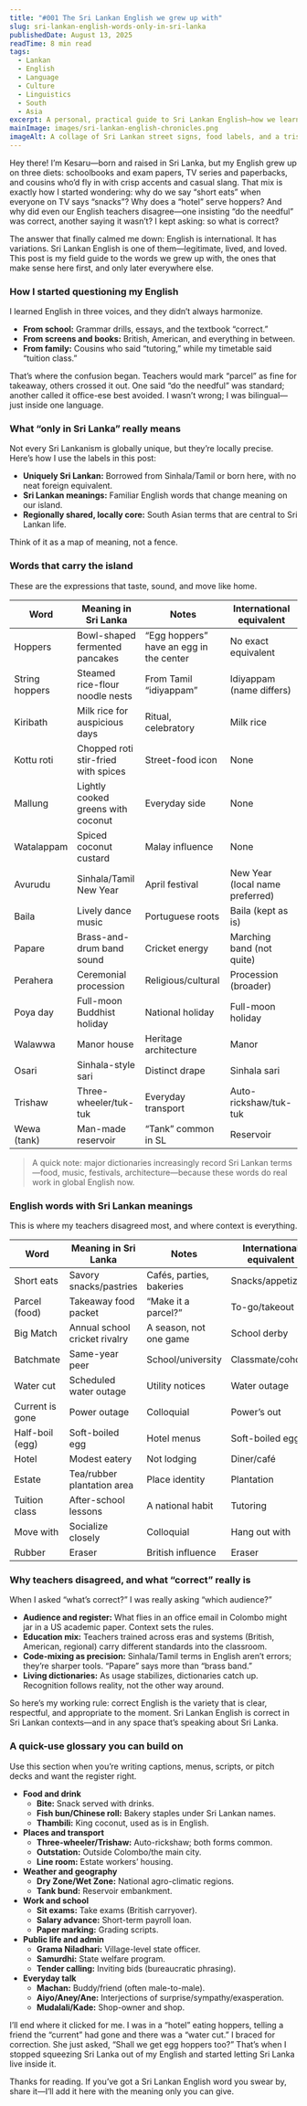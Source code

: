 ```yaml
---
title: "#001 The Sri Lankan English we grew up with"
slug: sri-lankan-english-words-only-in-sri-lanka
publishedDate: August 13, 2025
readTime: 8 min read
tags:
  - Lankan
  - English
  - Language
  - Culture
  - Linguistics
  - South
  - Asia
excerpt: A personal, practical guide to Sri Lankan English—how we learned it, why teachers disagreed, and the words only we use.
mainImage: images/sri-lankan-english-chronicles.png
imageAlt: A collage of Sri Lankan street signs, food labels, and a trishaw illustrating Sri Lankan English words.
---
```


Hey there! I’m Kesaru—born and raised in Sri Lanka, but my English grew up on three diets: schoolbooks and exam papers, TV series and paperbacks, and cousins who’d fly in with crisp accents and casual slang. That mix is exactly how I started wondering: why do we say “short eats” when everyone on TV says “snacks”? Why does a “hotel” serve hoppers? And why did even our English teachers disagree—one insisting “do the needful” was correct, another saying it wasn’t? I kept asking: so what is correct?

The answer that finally calmed me down: English is international. It has variations. Sri Lankan English is one of them—legitimate, lived, and loved. This post is my field guide to the words we grew up with, the ones that make sense here first, and only later everywhere else.

### How I started questioning my English

I learned English in three voices, and they didn’t always harmonize.

- **From school:** Grammar drills, essays, and the textbook “correct.”
- **From screens and books:** British, American, and everything in between.
- **From family:** Cousins who said “tutoring,” while my timetable said “tuition class.”

That’s where the confusion began. Teachers would mark “parcel” as fine for takeaway, others crossed it out. One said “do the needful” was standard; another called it office-ese best avoided. I wasn’t wrong; I was bilingual—just inside one language.

### What “only in Sri Lanka” really means

Not every Sri Lankanism is globally unique, but they’re locally precise. Here’s how I use the labels in this post:

- **Uniquely Sri Lankan:** Borrowed from Sinhala/Tamil or born here, with no neat foreign equivalent.
- **Sri Lankan meanings:** Familiar English words that change meaning on our island.
- **Regionally shared, locally core:** South Asian terms that are central to Sri Lankan life.

Think of it as a map of meaning, not a fence.

### Words that carry the island 

These are the expressions that taste, sound, and move like home.

| Word | Meaning in Sri Lanka | Notes | International equivalent |
| --- | --- | --- | --- |
| Hoppers | Bowl-shaped fermented pancakes | “Egg hoppers” have an egg in the center | No exact equivalent |
| String hoppers | Steamed rice-flour noodle nests | From Tamil “idiyappam” | Idiyappam (name differs) |
| Kiribath | Milk rice for auspicious days | Ritual, celebratory | Milk rice |
| Kottu roti | Chopped roti stir-fried with spices | Street-food icon | None |
| Mallung | Lightly cooked greens with coconut | Everyday side | None |
| Watalappam | Spiced coconut custard | Malay influence | None |
| Avurudu | Sinhala/Tamil New Year | April festival | New Year (local name preferred) |
| Baila | Lively dance music | Portuguese roots | Baila (kept as is) |
| Papare | Brass-and-drum band sound | Cricket energy | Marching band (not quite) |
| Perahera | Ceremonial procession | Religious/cultural | Procession (broader) |
| Poya day | Full-moon Buddhist holiday | National holiday | Full-moon holiday |
| Walawwa | Manor house | Heritage architecture | Manor |
| Osari | Sinhala-style sari | Distinct drape | Sinhala sari |
| Trishaw | Three-wheeler/tuk-tuk | Everyday transport | Auto-rickshaw/tuk-tuk |
| Wewa (tank) | Man-made reservoir | “Tank” common in SL | Reservoir |

> A quick note: major dictionaries increasingly record Sri Lankan terms—food, music, festivals, architecture—because these words do real work in global English now.

### English words with Sri Lankan meanings

This is where my teachers disagreed most, and where context is everything.

| Word | Meaning in Sri Lanka | Notes | International equivalent |
| --- | --- | --- | --- |
| Short eats | Savory snacks/pastries | Cafés, parties, bakeries | Snacks/appetizers |
| Parcel (food) | Takeaway food packet | “Make it a parcel?” | To-go/takeout |
| Big Match | Annual school cricket rivalry | A season, not one game | School derby |
| Batchmate | Same-year peer | School/university | Classmate/cohort |
| Water cut | Scheduled water outage | Utility notices | Water outage |
| Current is gone | Power outage | Colloquial | Power’s out |
| Half-boil (egg) | Soft-boiled egg | Hotel menus | Soft-boiled egg |
| Hotel | Modest eatery | Not lodging | Diner/café |
| Estate | Tea/rubber plantation area | Place identity | Plantation |
| Tuition class | After-school lessons | A national habit | Tutoring |
| Move with | Socialize closely | Colloquial | Hang out with |
| Rubber | Eraser | British influence | Eraser |

### Why teachers disagreed, and what “correct” really is

When I asked “what’s correct?” I was really asking “which audience?”

- **Audience and register:** What flies in an office email in Colombo might jar in a US academic paper. Context sets the rules.
- **Education mix:** Teachers trained across eras and systems (British, American, regional) carry different standards into the classroom.
- **Code-mixing as precision:** Sinhala/Tamil terms in English aren’t errors; they’re sharper tools. “Papare” says more than “brass band.”
- **Living dictionaries:** As usage stabilizes, dictionaries catch up. Recognition follows reality, not the other way around.

So here’s my working rule: correct English is the variety that is clear, respectful, and appropriate to the moment. Sri Lankan English is correct in Sri Lankan contexts—and in any space that’s speaking about Sri Lanka.

### A quick-use glossary you can build on

Use this section when you’re writing captions, menus, scripts, or pitch decks and want the register right.

- **Food and drink**
  - **Bite:** Snack served with drinks.
  - **Fish bun/Chinese roll:** Bakery staples under Sri Lankan names.
  - **Thambili:** King coconut, used as is in English.
- **Places and transport**
  - **Three-wheeler/Trishaw:** Auto-rickshaw; both forms common.
  - **Outstation:** Outside Colombo/the main city.
  - **Line room:** Estate workers’ housing.
- **Weather and geography**
  - **Dry Zone/Wet Zone:** National agro-climatic regions.
  - **Tank bund:** Reservoir embankment.
- **Work and school**
  - **Sit exams:** Take exams (British carryover).
  - **Salary advance:** Short-term payroll loan.
  - **Paper marking:** Grading scripts.
- **Public life and admin**
  - **Grama Niladhari:** Village-level state officer.
  - **Samurdhi:** State welfare program.
  - **Tender calling:** Inviting bids (bureaucratic phrasing).
- **Everyday talk**
  - **Machan:** Buddy/friend (often male-to-male).
  - **Aiyo/Aney/Ane:** Interjections of surprise/sympathy/exasperation.
  - **Mudalali/Kade:** Shop-owner and shop.

I’ll end where it clicked for me. I was in a “hotel” eating hoppers, telling a friend the “current” had gone and there was a “water cut.” I braced for correction. She just asked, “Shall we get egg hoppers too?” That’s when I stopped squeezing Sri Lanka out of my English and started letting Sri Lanka live inside it.

Thanks for reading. If you’ve got a Sri Lankan English word you swear by, share it—I’ll add it here with the meaning only you can give.